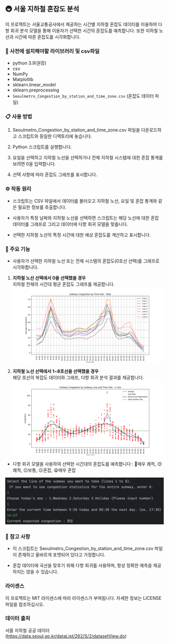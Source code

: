 ## 🚇 서울 지하철 혼잡도 분석

이 프로젝트는 서울교통공사에서 제공하는 시간별 지하철 혼잡도 데이터를 이용하여 다항 회귀 분석 모델을 통해 이용자가 선택한 시간의 혼잡도를 예측합니다. 또한 지하철 노선과 시간에 따른 혼잡도를 시각화합니다.

### 📌 사전에 설치해야할 라이브러리 및 csv파일

- python 3.9(권장)
- csv
- NumPy
- Matplotlib
- sklearn.linear_model
- sklearn.preprocessing
- `Seoulmetro_Congestion_by_station_and_time_zone.csv` (혼잡도 데이터 파일)

### 📋 사용 방법
1. Seoulmetro_Congestion_by_station_and_time_zone.csv 파일을 다운로드하고 스크립트와 동일한 디렉토리에 놓습니다.

2. Python 스크립트를 실행합니다.

3. 요일을 선택하고 지하철 노선을 선택하거나 전체 지하철 시스템에 대한 혼잡 통계를 보려면 0을 입력합니다.

4. 선택 사항에 따라 혼잡도 그래프를 표시합니다.

### ⚙️ 작동 원리
- 스크립트는 CSV 파일에서 데이터를 불러오고 지하철 노선, 요일 및 혼잡 통계와 같은 필요한 정보를 추출합니다.

- 사용자가 특정 날짜와 지하철 노선을 선택하면 스크립트는 해당 노선에 대한 혼잡 데이터를 그래프로 그리고 데이터에 다항 회귀 모델을 맞춥니다.

- 선택한 지하철 노선의 특정 시간에 대한 예상 혼잡도를 계산하고 표시합니다.

### 📜 주요 기능

- 사용자가 선택한 지하철 노선 또는 전체 시스템의 혼잡도(0호선 선택)를 그래프로 시각화합니다.  

1. **지하철 노선 선택에서 0을 선택했을 경우**  
지하철 전체의 시간대 평균 혼잡도 그래프를 제공합니다.
![img.png](img.png)  

2. **지하철 노선 선택에서 1~8호선을 선택했을 경우**  
해당 호선의 복잡도 데이터와 그래프, 다항 회귀 분석 결과를 제공합니다.
![img_2.png](img_2.png)

- 다항 회귀 모델을 사용하여 선택한 시간대의 혼잡도를 예측합니다 : 🌟매우 쾌적, 😊쾌적, 😐보통, 😕혼잡, 😫매우 혼잡

![img_1.png](img_1.png)

### 📎 참고 사항

- 이 스크립트는 Seoulmetro_Congestion_by_station_and_time_zone.csv 파일이 존재하고 올바르게 포맷되어 있다고 가정합니다.

- 혼잡 데이터에 곡선을 맞추기 위해 다항 회귀를 사용하며, 항상 정확한 예측을 제공하지는 않을 수 있습니다.

### **라이센스**
이 프로젝트는 MIT 라이센스에 따라 라이센스가 부여됩니다. 자세한 정보는 LICENSE 파일을 참조하십시오.

### **데이터 출처**  
서울 지하철 공공 데이터 (https://data.seoul.go.kr/dataList/262/S/2/datasetView.do)
